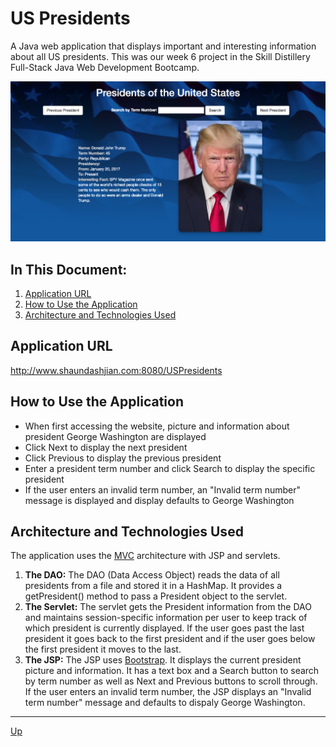 # US Presidents
A Java web application that displays important and interesting information about all US presidents. This was our week 6 project in the Skill Distillery Full-Stack Java Web Development Bootcamp.

![alt text](website.png "USPresidents")

## In This Document:
1. [Application URL](#application-url)
2. [How to Use the Application](#how-touse-the-application)
3. [Architecture and Technologies Used](#architecture-and-technologies-used)

## Application URL
http://www.shaundashjian.com:8080/USPresidents

## How to Use the Application
* When first accessing the website, picture and information about president George Washington are displayed
* Click Next to display the next president
* Click Previous to display the previous president
* Enter a president term number and click Search to display the specific president
* If the  user enters an invalid term number, an "Invalid term number" message is displayed and display defaults to George Washington

## Architecture and Technologies Used
The application uses the [MVC](https://en.wikipedia.org/wiki/Model%E2%80%93view%E2%80%93controller) architecture with JSP and servlets.

1. **The DAO:**
The DAO (Data Access Object) reads the data of all presidents from a file and stored it in a HashMap. It provides a getPresident() method to pass a President object to the servlet.
2. **The Servlet:**
The servlet gets the President information from the DAO and maintains session-specific information per user to keep track of which president is currently displayed. If the user goes past the last president it goes back to the first president and if the user goes below the first president it moves to the last.
3. **The JSP:**
The JSP uses [Bootstrap](http://getbootstrap.com). It displays the current president picture and information. It has a text box and a Search button to search by term number as well as Next and Previous buttons to scroll through. If the  user enters an invalid term number, the JSP displays an "Invalid term number" message and defaults to dispaly George Washington.
<hr>

[Up](README.md)

